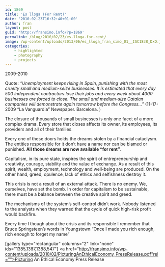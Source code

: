 ```yaml
---
id: 1869
title: 'Es lloga (For Rent)'
date: '2010-02-23T16:32:40+01:00'
author: fran
layout: post
guid: 'http://fransimo.info/?p=1869'
permalink: /blog/2010/02/23/es-lloga-for-rent/
image: /wp-content/uploads/2013/06/es_lloga_fran_simo_01__ISC1838_DxO.jpg
categories:
    - highlighted
    - photography
    - projects
---
```


2009-2010

Quote: <em>“Unemployment keeps rising in Spain, punishing with the most cruelty small and medium-seize businesses. It is estimated that every day 500 independent contractors lose their jobs and every week about 4000 businesses are forced to close. The small and medium-size Catalan companies will demonstrate again tomorrow before the Congress…”</em> (11-17-2009 “La Vanguardia” Newspaper. Barcelona. )

The closure of thousands of small businesses is only one facet of a more complex drama. Every store that closes affects its owner, its employees, its providers and all of their families. 

Every one of these doors holds the dreams stolen by a financial cataclysm. The entities responsible for it don’t have a name nor can be blamed or punished. <strong>All those dreams are now available “for rent”.</strong>

Capitalism, in its pure state, inspires the spirit of entrepreneurship and creativity, courage, stability and the value of exchange. As a result of this spirit, wealth, employment, technology and well-being are produced. On the other hand, greed, opulence, lack of ethics and selfishness destroy it. 

This crisis is not a result of an external attack. There is no enemy. We, ourselves, have set the bomb. In order for capitalism to be sustainable, there must be a balance between the creative spirit and greed. 

The mechanisms of the system’s self-control didn’t work. Nobody listened to the analysts when they warned that the cycle of quick high-risk profit would backfire.

Every time I though about the crisis and its responsible I remember that Bruce Springsteen’s words in Youngstown “Once I made you rich enough, rich enough to forget my name” 

[gallery type="rectangular" columns="2" link="none" ids="1385,1387,1388,547"]
<a href="http://fransimo.info/wp-content/uploads/2010/02/PicturingAnEthicalEconomy_PressRelease.pdf"rel="">Picturing An Ethical Economy Press Release</a>